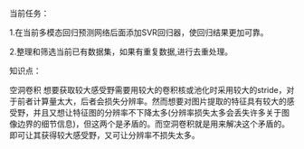 当前任务：

1.在当前多模态回归预测网络后面添加SVR回归器，使回归结果更加可靠。

2.整理和筛选当前已有数据集，如果有重复数据,进行去重处理。





知识点：

空洞卷积
想要获取较大感受野需要用较大的卷积核或池化时采用较大的stride，对于前者计算量太大，后者会损失分辨率。然而想要对图片提取的特征具有较大的感受野，并且又想让特征图的分辨率不下降太多(分辨率损失太多会丢失许多关于图像边界的细节信息)，但这两个是矛盾的。而空洞卷积就是用来解决这个矛盾的。即可让其获得较大感受野，又可让分辨率不损失太多。

